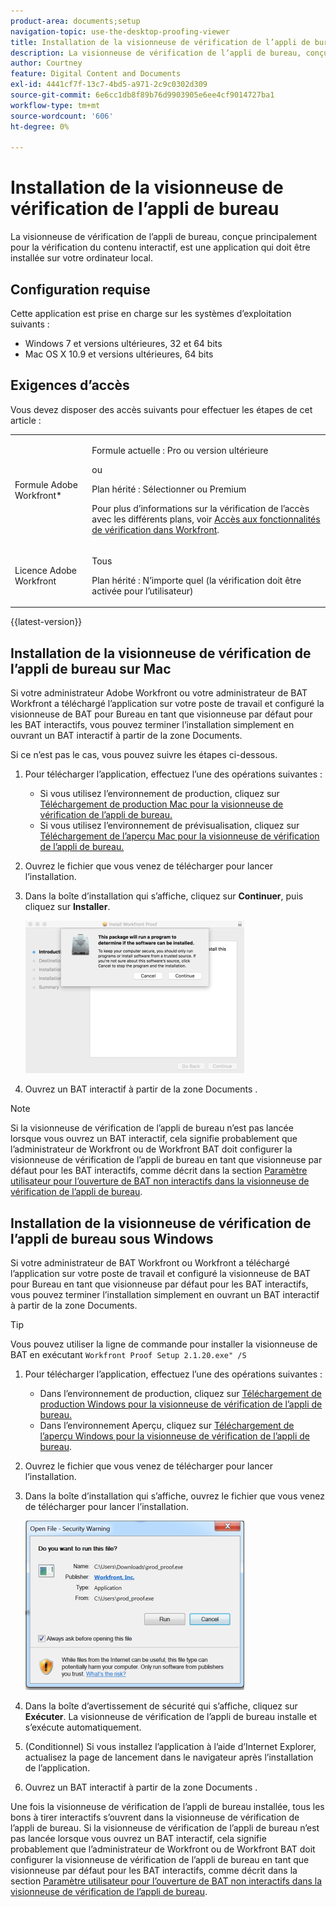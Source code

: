 ```yaml
---
product-area: documents;setup
navigation-topic: use-the-desktop-proofing-viewer
title: Installation de la visionneuse de vérification de l’appli de bureau
description: La visionneuse de vérification de l’appli de bureau, conçue principalement pour la vérification du contenu interactif, est une application qui doit être installée sur votre ordinateur local.
author: Courtney
feature: Digital Content and Documents
exl-id: 4441cf7f-13c7-4bd5-a971-2c9c0302d309
source-git-commit: 6e6cc1db8f89b76d9903905e6ee4cf9014727ba1
workflow-type: tm+mt
source-wordcount: '606'
ht-degree: 0%

---
```


# Installation de la visionneuse de vérification de l’appli de bureau

La visionneuse de vérification de l’appli de bureau, conçue principalement pour la vérification du contenu interactif, est une application qui doit être installée sur votre ordinateur local.

## Configuration requise

Cette application est prise en charge sur les systèmes d’exploitation suivants :

* Windows 7 et versions ultérieures, 32 et 64 bits
* Mac OS X 10.9 et versions ultérieures, 64 bits

## Exigences d’accès

Vous devez disposer des accès suivants pour effectuer les étapes de cet article :

<table style="table-layout:auto"> 
 <col> 
 <col> 
 <tbody> 
  <tr> 
   <td role="rowheader">Formule Adobe Workfront*</td> 
   <td> <p>Formule actuelle : Pro ou version ultérieure</p> <p>ou</p> <p>Plan hérité : Sélectionner ou Premium</p> <p>Pour plus d’informations sur la vérification de l’accès avec les différents plans, voir <a href="/help/quicksilver/administration-and-setup/manage-workfront/configure-proofing/access-to-proofing-functionality.md" class="MCXref xref">Accès aux fonctionnalités de vérification dans Workfront</a>.</p> </td> 
  </tr> 
  <tr> 
   <td role="rowheader">Licence Adobe Workfront</td> 
   <td> <p>Tous</p> <p>Plan hérité : N’importe quel (la vérification doit être activée pour l’utilisateur)</p> </td> 
  </tr> 
 </tbody> 
</table>

{{latest-version}}

## Installation de la visionneuse de vérification de l’appli de bureau sur Mac

Si votre administrateur Adobe Workfront ou votre administrateur de BAT Workfront a téléchargé l’application sur votre poste de travail et configuré la visionneuse de BAT pour Bureau en tant que visionneuse par défaut pour les BAT interactifs, vous pouvez terminer l’installation simplement en ouvrant un BAT interactif à partir de la zone Documents.

Si ce n’est pas le cas, vous pouvez suivre les étapes ci-dessous.

1. Pour télécharger l’application, effectuez l’une des opérations suivantes :

   * Si vous utilisez l’environnement de production, cliquez sur [Téléchargement de production Mac pour la visionneuse de vérification de l’appli de bureau.](https://assets.proofhq.com/nativeviewer/desktop_viewer/Workfront+Proof-2.1.24.pkg)
   * Si vous utilisez l’environnement de prévisualisation, cliquez sur [Téléchargement de l’aperçu Mac pour la visionneuse de vérification de l’appli de bureau.](https://assets.preview.proofhq.com/nativeviewer/desktop_viewer/Workfront+Proof+Preview-2.1.24.pkg)

1. Ouvrez le fichier que vous venez de télécharger pour lancer l’installation.
1. Dans la boîte d’installation qui s’affiche, cliquez sur **Continuer**, puis cliquez sur **Installer**.

   ![00000776.png](assets/00000776-350x244.png)

1. Ouvrez un BAT interactif à partir de la zone Documents .

>[!NOTE]
>
>Si la visionneuse de vérification de l’appli de bureau n’est pas lancée lorsque vous ouvrez un BAT interactif, cela signifie probablement que l’administrateur de Workfront ou de Workfront BAT doit configurer la visionneuse de vérification de l’appli de bureau en tant que visionneuse par défaut pour les BAT interactifs, comme décrit dans la section [Paramètre utilisateur pour l’ouverture de BAT non interactifs dans la visionneuse de vérification de l’appli de bureau](../../../workfront-proof/wp-work-proofsfiles/review-proofs-dpv/destop-proofing-viewer.md#user-setting-for-launching-non-interactive-proofs).

## Installation de la visionneuse de vérification de l’appli de bureau sous Windows

Si votre administrateur de BAT Workfront ou Workfront a téléchargé l’application sur votre poste de travail et configuré la visionneuse de BAT pour Bureau en tant que visionneuse par défaut pour les BAT interactifs, vous pouvez terminer l’installation simplement en ouvrant un BAT interactif à partir de la zone Documents.

>[!TIP]
>
>Vous pouvez utiliser la ligne de commande pour installer la visionneuse de BAT en exécutant `Workfront Proof Setup 2.1.20.exe" /S`

1. Pour télécharger l’application, effectuez l’une des opérations suivantes :

   * Dans l’environnement de production, cliquez sur [Téléchargement de production Windows pour la visionneuse de vérification de l’appli de bureau.](https://assets.proofhq.com/nativeviewer/desktop_viewer/Workfront+Proof+Setup+2.1.24.exe)
   * Dans l’environnement Aperçu, cliquez sur [Téléchargement de l’aperçu Windows pour la visionneuse de vérification de l’appli de bureau](https://assets.preview.proofhq.com/nativeviewer/desktop_viewer/Workfront+Proof+Preview+Setup+2.1.24.exe).

1. Ouvrez le fichier que vous venez de télécharger pour lancer l’installation.
1. Dans la boîte d’installation qui s’affiche, ouvrez le fichier que vous venez de télécharger pour lancer l’installation.

   ![Screen_Shot_2018-05-02_at_10.56.55_AM.png](assets/screen-shot-2018-05-02-at-10.56.55-am-350x271.png)

1. Dans la boîte d’avertissement de sécurité qui s’affiche, cliquez sur **Exécuter**. La visionneuse de vérification de l’appli de bureau installe et s’exécute automatiquement.
1. (Conditionnel) Si vous installez l’application à l’aide d’Internet Explorer, actualisez la page de lancement dans le navigateur après l’installation de l’application.
1. Ouvrez un BAT interactif à partir de la zone Documents .

Une fois la visionneuse de vérification de l’appli de bureau installée, tous les bons à tirer interactifs s’ouvrent dans la visionneuse de vérification de l’appli de bureau. Si la visionneuse de vérification de l’appli de bureau n’est pas lancée lorsque vous ouvrez un BAT interactif, cela signifie probablement que l’administrateur de Workfront ou de Workfront BAT doit configurer la visionneuse de vérification de l’appli de bureau en tant que visionneuse par défaut pour les BAT interactifs, comme décrit dans la section [Paramètre utilisateur pour l’ouverture de BAT non interactifs dans la visionneuse de vérification de l’appli de bureau](../../../workfront-proof/wp-work-proofsfiles/review-proofs-dpv/destop-proofing-viewer.md#user-setting-for-launching-non-interactive-proofs).
